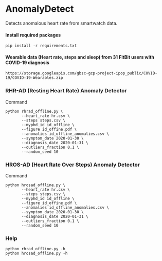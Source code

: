 # AnomalyDetect
Detects anomalous heart rate from smartwatch data.


#### Install required packages

```
pip install -r requirements.txt
```

#### Wearable data (Heart rate, steps and sleep) from 31 FitBit users with COVID-19 diagnosis

```
https://storage.googleapis.com/gbsc-gcp-project-ipop_public/COVID-19/COVID-19-Wearables.zip
```

### RHR-AD (Resting Heart Rate) Anomaly Detector

Command 
```
python rhrad_offline.py \
       --heart_rate hr.csv \
       --steps steps.csv \
       --myphd_id id_offline \
       --figure id_offine.pdf \
       --anomalies id_offline_anomalies.csv \
       --symptom_date 2020-01-30 \
       --diagnosis_date 2020-01-31 \
       --outliers_fraction 0.1 \
       --random_seed 10 
 ```
 

### HROS-AD (Heart Rate Over Steps) Anomaly Detector

Command
```
python hrosad_offline.py \
       --heart_rate hr.csv \
       --steps steps.csv \
       --myphd_id id_offline \
       --figure id_offine.pdf \
       --anomalies id_offline_anomalies.csv \
       --symptom_date 2020-01-30 \
       --diagnosis_date 2020-01-31 \
       --outliers_fraction 0.1 \
       --random_seed 10 
 ```

### Help
```
python rhrad_offline.py -h
python hrosad_offline.py -h
```
